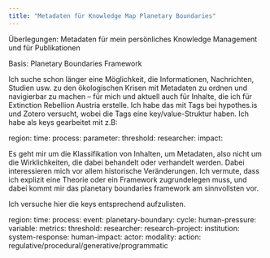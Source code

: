 ```yaml
---
title: "Metadaten für Knowledge Map Planetary Boundaries"
---
```


Überlegungen: Metadaten für mein persönliches Knowledge Management und für Publikationen

Basis: Planetary Boundaries Framework

Ich suche schon länger eine Möglichkeit, die Informationen, Nachrichten, Studien usw. zu den ökologischen Krisen mit Metadaten zu ordnen und navigierbar zu machen – für mich und aktuell auch für Inhalte, die ich für Extinction Rebellion Austria erstelle. Ich habe das mit Tags bei hypothes.is und Zotero versucht, wobei die Tags eine key/value-Struktur haben. Ich habe als keys gearbeitet mit z.B:

region:
time:
process:
parameter:
threshold:
researcher:
impact:

Es geht mir um die Klassifikation von Inhalten, um Metadaten, also nicht um die Wirklichkeiten, die dabei behandelt oder verhandelt werden. Dabei interessieren mich vor allem historische Veränderungen. Ich vermute, dass ich explizit eine Theorie oder ein Framework zugrundelegen muss, und dabei kommt mir das planetary boundaries framework am sinnvollsten vor. 

Ich versuche hier die keys entsprechend aufzulisten.



region:
time:
process:
event:
planetary-boundary:
cycle:
human-pressure:
variable:
metrics:
threshold:
researcher:
research-project:
institution:
system-response:
human-impact:
actor:
modality:
action:   regulative/procedural/generative/programmatic





